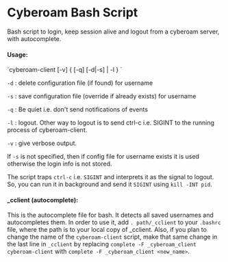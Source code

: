 # Cyberoam Bash Script
Bash script to login, keep session alive and logout from a cyberoam server, with autocomplete.

<h4>Usage:</h4>
`cyberoam-client [-v] { [-q] [-d|-s] <username> | -l } `

`-d` : delete configuration file (if found) for username

`-s` : save configuration file (override if already exists) for username

`-q` : Be quiet i.e. don't send notifications of events

`-l` : logout. Other way to logout is to send ctrl-c i.e. SIGINT to the running process of cyberoam-client.

`-v` : give verbose output.

If `-s` is not specified, then if config file for username exists it is used otherwise the login info is not stored.

The script traps `ctrl-c` i.e. `SIGINT` and interprets it as the signal to logout. So, you can run it in background and send it `SIGINT` using `kill -INT pid`.

<h4>_cclient (autocomplete):</h4>

This is the autocomplete file for bash. It detects all saved usernames and autocompletes them.
In order to use it, add `. path/_cclient` to your `.bashrc` file, where the path is to your local copy of _cclient.
Also, if you plan to change the name of the `cyberoam-client` script, make that same change in the last line in `_cclient` by replacing `complete -F _cyberoam_client cyberoam-client` with `complete -F _cyberoam_client <new_name>`.
